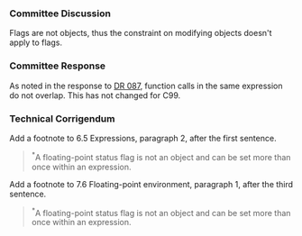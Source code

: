 ### Committee Discussion

Flags are not objects, thus the constraint on modifying objects doesn't apply to
flags.

### Committee Response

As noted in the response to [DR 087](issue:0087), function calls in the same
expression do not overlap. This has not changed for C99.

### Technical Corrigendum

Add a footnote to 6.5 Expressions, paragraph 2, after the first sentence.

> <sup>\*</sup>A floating-point status flag is not an object and can be set more
> than once within an expression.

Add a footnote to 7.6 Floating-point environment, paragraph 1, after the third
sentence.

> <sup>\*</sup>A floating-point status flag is not an object and can be set more
> than once within an expression.
